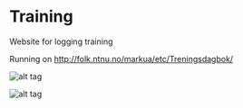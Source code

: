 # Training
Website for logging training

Running on http://folk.ntnu.no/markua/etc/Treningsdagbok/

![alt tag](http://puu.sh/n7IfI/6e18ee1cad.png)

![alt tag](http://puu.sh/n7InL/6bd337d444.png)